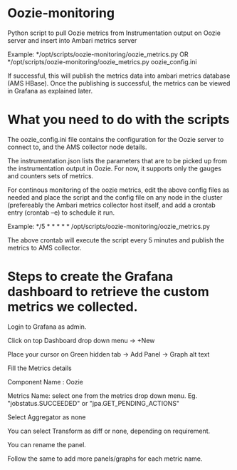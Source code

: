 # Oozie-monitoring
Python script to pull Oozie metrics from Instrumentation output on Oozie server and insert into Ambari metrics server

Example:
*/opt/scripts/oozie-monitoring/oozie_metrics.py
OR
*/opt/scripts/oozie-monitoring/oozie_metrics.py oozie_config.ini

If successful, this will publish the metrics data into ambari metrics database (AMS HBase). Once the publishing is successful, the metrics can be viewed in Grafana as explained later.

# What you need to do with the scripts

The oozie_config.ini file contains the configuration for the Oozie server to connect to, and the AMS collector node details.

The instrumentation.json lists the parameters that are to be picked up from the instrumentation output in Oozie. For now, it supports only the gauges and counters sets of metrics.

For continous monitoring of the oozie metrics, edit the above config files as needed and place the script and the config file on any node in the cluster (prefereably the Ambari metrics collector host itself, and add a crontab entry (crontab –e) to schedule it run. 

Example: */5 * * * * * /opt/scripts/oozie-monitoring/oozie_metrics.py

The above crontab will execute the script every 5 minutes and publish the metrics to AMS collector.

# Steps to create the Grafana dashboard to retrieve the custom metrics we collected.

Login to Grafana as admin.

Click on top Dashboard drop down menu -> +New

Place your cursor on Green hidden tab -> Add Panel -> Graph alt text

Fill the Metrics details

Component Name : Oozie

Metrics Name: select one from the metrics drop down menu. Eg. "jobstatus.SUCCEEDED" or "jpa.GET_PENDING_ACTIONS"

Select Aggregator as none

You can select Transform as diff or none, depending on requirement. 

You can rename the panel.

Follow the same to add more panels/graphs for each metric name.
